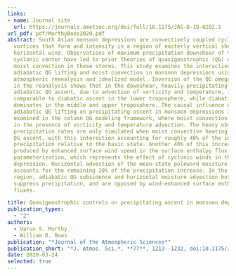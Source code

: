 ```yaml
---
links:
- name: Journal site
  url: https://journals.ametsoc.org/doi/full/10.1175/JAS-D-19-0202.1
url_pdf: pdf/MurthyBoos2020.pdf
abstract: South Asian monsoon depressions are convectively coupled cyclonic
  vortices that form and intensify in a region of easterly vertical shear of the
  horizontal wind. Observations of maximum precipitation downshear of the
  cyclonic center have led to prior theories of quasigeostrophic (QG) control of
  moist convection in these storms. This study examines the interaction between
  adiabatic QG lifting and moist convection in monsoon depressions using an
  atmospheric reanalysis and idealized model. Inversion of the QG omega equation
  in the reanalysis shows that in the downshear, heavily precipitating region,
  adiabatic QG ascent, due to advection of vorticity and temperature, is
  comparable to diabatic ascent in the lower troposphere, while diabatic ascent
  dominates in the middle and upper troposphere. The causal influence of
  adiabatic QG lifting on precipitating ascent in monsoon depressions is then
  examined in the column QG modeling framework, where moist convection evolves
  in the presence of vorticity and temperature advection. The heavy observed
  precipitation rates are only simulated when moist convective heating amplifies
  QG ascent, with this interaction accounting for roughly 40% of the increase in
  precipitation relative to the basic state. Another 40% of this increase is
  produced by enhanced surface wind speed in the surface enthalpy flux
  parameterization, which represents the effect of cyclonic winds in the monsoon
  depression. Horizontal advection of the mean-state poleward moisture gradient
  accounts for the remaining 20% of the precipitation increase. In the upshear
  region, adiabatic QG subsidence and horizontal moisture advection both
  suppress precipitation, and are opposed by wind-enhanced surface enthalpy
  fluxes.

title: Quasigeostrophic controls on precipitating ascent in monsoon depressions
publication_types:
  - "2"
authors:
  - Varun S. Murthy
  - William R. Boos
publication: "*Journal of the Atmospheric Sciences*"
publication_short: "*J. Atmos. Sci.*, **77**, 1213--1232, doi:10.1175/JAS-D-19-0202.1"
date: 2020-03-24
selected: true
---
```

